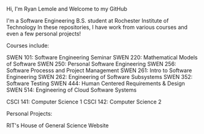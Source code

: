 Hi, I'm Ryan Lemole and Welcome to my GitHub

I'm a Software Engineering B.S. student at Rochester Institute of Technology
In these repositories, I have work from various courses and even a few personal projects!

Courses include:

SWEN 101: Software Engineering Seminar
SWEN 220: Mathematical Models of Software
SWEN 250: Personal Software Engineering
SWEN 256: Software Processs and Project Management
SWEN 261: Intro to Software Engineering
SWEN 262: Engineering of Software Subsystems
SWEN 352: Software Testing
SWEN 444: Human Centered Requirements & Design
SWEN 514: Engineering of Cloud Software Systems

CSCI 141: Computer Science 1
CSCI 142: Computer Science 2

Personal Projects:

RIT's House of General Science Website
